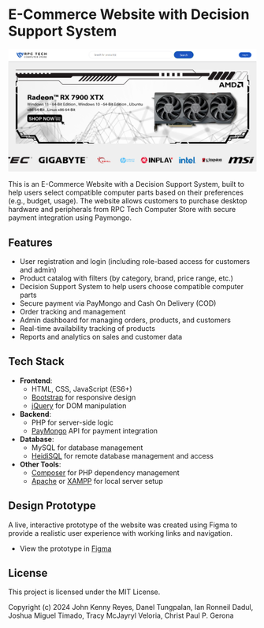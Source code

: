 # E-Commerce Website with Decision Support System

![Screenshot of the website](assets/preview/Homepage.png)


This is an E-Commerce Website with a Decision Support System, built to help users select compatible computer parts based on their preferences (e.g., budget, usage). The website allows customers to purchase desktop hardware and peripherals from RPC Tech Computer Store with secure payment integration using Paymongo.

## Features

- User registration and login (including role-based access for customers and admin)
- Product catalog with filters (by category, brand, price range, etc.)
- Decision Support System to help users choose compatible computer parts
- Secure payment via PayMongo and Cash On Delivery (COD)
- Order tracking and management
- Admin dashboard for managing orders, products, and customers
- Real-time availability tracking of products
- Reports and analytics on sales and customer data

## Tech Stack

- **Frontend**: 
  - HTML, CSS, JavaScript (ES6+)
  - [Bootstrap](https://getbootstrap.com/) for responsive design
  - [jQuery](https://jquery.com/) for DOM manipulation
- **Backend**:
  - PHP for server-side logic
  - [PayMongo](https://www.paymongo.com) API for payment integration
- **Database**: 
  - MySQL for database management
  - [HeidiSQL](https://www.heidisql.com/) for remote database management and access
- **Other Tools**:
  - [Composer](https://getcomposer.org/) for PHP dependency management
  - [Apache](https://httpd.apache.org/) or [XAMPP](https://www.apachefriends.org/index.html) for local server setup


## Design Prototype

A live, interactive prototype of the website was created using Figma to provide a realistic user experience with working links and navigation. 


- View the prototype in [Figma](https://www.figma.com/design/oZP1HryJzSm8Dqhd2I4RLX/RPC-COMPUTER-STORE-UI?node-id=0-1&t=O13xXVhRiLg3ys4W-1)

## License

This project is licensed under the MIT License.

Copyright (c) 2024 John Kenny Reyes, Danel Tungpalan, Ian Ronneil Dadul, Joshua Miguel Timado, Tracy McJayryl Veloria, Christ Paul P. Gerona

